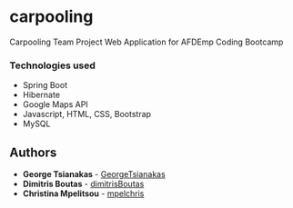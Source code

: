 # carpooling
Carpooling Team Project Web Application for AFDEmp Coding Bootcamp
### Technologies used
* Spring Boot
* Hibernate	
* Google Maps API
* Javascript, HTML, CSS, Bootstrap
* MySQL

## Authors
* **George Tsianakas** -  [GeorgeTsianakas](https://github.com/GeorgeTsianakas)
* **Dimitris Boutas** - [dimitrisBoutas](https://github.com/dimitrisBoutas)
* **Christina Mpelitsou** - [mpelchris](https://github.com/mpelchris)